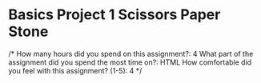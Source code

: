 # Basics Project 1 Scissors Paper Stone

/*
How many hours did you spend on this assignment?:
4
What part of the assignment did you spend the most time on?:
HTML
How comfortable did you feel with this assignment? (1-5):
4
*/
